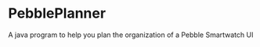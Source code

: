 PebblePlanner
=============

A java program to help you plan the organization of a Pebble Smartwatch UI

